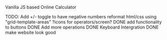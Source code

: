 Vanilla JS based Online Calculator

TODO:
Add +/- toggle to have negative numbers
reformat html/css using "grid-template-areas"
?icons for operators/screen? DONE
add functionality to buttons DONE
Add more operations DONE
Keyboard Intergration DONE
make website look good